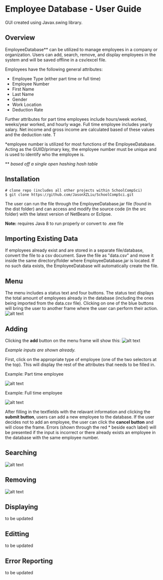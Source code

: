 # Employee Database - User Guide
GUI created using Javax.swing library. 

## Overview
EmployeeDatabase** can be utilized to manage employees in a company or organization. Users can add, search, remove, and display employees in the system and will be saved offline in a csv/excel file. 

Employees have the following general attributes:
* Employee Type (either part time or full time)
* Employee Number 
* First Name
* Last Name
* Gender
* Work Location 
* Deduction Rate

Further attributes for part time employees include hours/week worked, weeks/year worked, and hourly wage. Full time employee includes yearly salary. Net income and gross income are calculated based of these values and the deduction rate. T

*employee number is utilized for most functions of the EmployeeDatabase. Acting as the GUIID/primary key, the employee number must be unique and is used to identify who the employee is.

** _based off a single open hashing hash table_

## Installation
```
# clone repo (includes all other projects within SchoolCompSci) 
$ git clone https://github.com/JasonXZLiu/SchoolCompSci.git
```
The user can run the file through the EmployeeDatabase.jar file (found in the dist folder) and can access and modify the source code (in the src folder) with the latest version of NetBeans or Eclipse. 

**Note:** requires Java 8 to run properly or convert to .exe file

## Importing Existing Data
If employees already exist and are stored in a separate file/database, convert the file to a csv document. Save the file as "data.csv" and move it inside the same directory/folder where EmployeeDatabase.jar is located. If no such data exists, the EmployeeDatabase will automatically create the file.

## Menu
The menu includes a status text and four buttons. The status text displays the total amount of employees already in the database (including the ones being imported from the data.csv file). Clicking on one of the blue buttons will bring the user to another frame where the user can perform their action. 
![alt text](https://github.com/JasonXZLiu/SchoolCompSci/blob/master/EmployeeDatabase/files/mainFrame.png "Main Frame")

## Adding 
Clicking the __add__ button on the menu frame will show this:
![alt text](https://github.com/JasonXZLiu/SchoolCompSci/blob/master/EmployeeDatabase/files/addFrame.png "Add Employee Frame")

_Example inputs are shown already._

First, click on the appropriate type of employee (one of the two selectors at the top). This will display the rest of the attributes that needs to be filled in. 

Example: Part time employee 

![alt text](https://github.com/JasonXZLiu/SchoolCompSci/blob/master/EmployeeDatabase/files/addPTE.png "Add Part Time Employee Frame")

Example: Full time employee

![alt text](https://github.com/JasonXZLiu/SchoolCompSci/blob/master/EmployeeDatabase/files/addFTE.png "Add Full Time Employee Frame")

After filling in the textfields with the relavant information and clicking the __submit button__, users can add a new employee to the database. If the user decides not to add an employee, the user can click the __cancel button__ and will close the frame. Errors (shown through the red * beside each label) will be presented if the input is incorrect or there already exists an employee in the database with the same employee number. 

## Searching
![alt text](https://github.com/JasonXZLiu/SchoolCompSci/blob/master/EmployeeDatabase/files/searchFrame.png "Search Frame")

## Removing
![alt text](https://github.com/JasonXZLiu/SchoolCompSci/blob/master/EmployeeDatabase/files/removeFrame.png "Remove Frame")

## Displaying
to be updated

## Editting
to be updated

## Error Reporting
to be updated
